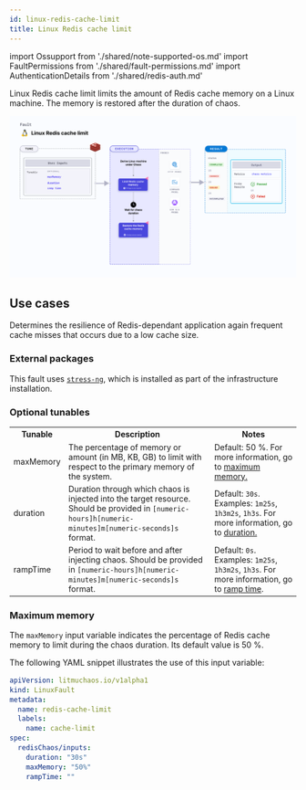```yaml
---
id: linux-redis-cache-limit
title: Linux Redis cache limit
---
```


import Ossupport from './shared/note-supported-os.md'
import FaultPermissions from './shared/fault-permissions.md'
import AuthenticationDetails from './shared/redis-auth.md'

Linux Redis cache limit limits the amount of Redis cache memory on a Linux machine. The memory is restored after the duration of chaos.

![Linux Redis cache limit](./static/images/linux-redis-cache-limit.png)

## Use cases
Determines the resilience of Redis-dependant application again frequent cache misses that occurs due to a low cache size.

<Ossupport />

<FaultPermissions />

<AuthenticationDetails />

### External packages
This fault uses [`stress-ng`](https://github.com/ColinIanKing/stress-ng), which is installed as part of the infrastructure installation.

### Optional tunables

<table>
  <tr>
    <th> Tunable </th>
    <th> Description </th>
    <th> Notes </th>
  </tr>
  <tr>
    <td> maxMemory </td>
    <td> The percentage of memory or amount (in MB, KB, GB) to limit with respect to the primary memory of the system.</td>
    <td> Default: 50 %. For more information, go to <a href="#maximum-memory">maximum memory.</a> </td>
  </tr>
  <tr>
    <td> duration </td>
    <td> Duration through which chaos is injected into the target resource. Should be provided in <code>[numeric-hours]h[numeric-minutes]m[numeric-seconds]s</code> format. </td>
    <td> Default: <code>30s</code>. Examples: <code>1m25s</code>, <code>1h3m2s</code>, <code>1h3s</code>. For more information, go to <a href="/docs/chaos-engineering/chaos-faults/common-tunables-for-all-faults#duration-of-the-chaos">duration.</a></td>
  </tr>
  <tr>
    <td> rampTime </td>
    <td> Period to wait before and after injecting chaos. Should be provided in <code>[numeric-hours]h[numeric-minutes]m[numeric-seconds]s</code> format. </td>
    <td> Default: <code>0s</code>. Examples: <code>1m25s</code>, <code>1h3m2s</code>, <code>1h3s</code>. For more information, go to <a href="/docs/chaos-engineering/chaos-faults/common-tunables-for-all-faults#ramp-time">ramp time</a>. </td>
  </tr>
</table>

### Maximum memory

The `maxMemory` input variable indicates the percentage of Redis cache memory to limit during the chaos duration. Its default value is 50 %.

The following YAML snippet illustrates the use of this input variable:

[embedmd]:# (./static/manifests/linux-redis-cache-limit/max-memory.yaml yaml)
```yaml
apiVersion: litmuchaos.io/v1alpha1
kind: LinuxFault
metadata:
  name: redis-cache-limit
  labels:
    name: cache-limit
spec:
  redisChaos/inputs:
    duration: "30s"
    maxMemory: "50%"
    rampTime: ""

```
